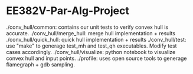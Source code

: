# EE382V-Par-Alg-Project

./conv_hull/common: contains our unit tests to verify convex hull is accurate.
./conv_hull/merge_hull: merge hull implementation + results
./conv_hull/quick_hull: quick hull implementation + results
./conv_hull/test: use "make" to generage test_mh and test_qh executables.  Modify test cases accordingly.
./conv_hull/visualize: python notebook to visualize convex hull and input points.
./profile: uses open source tools to generage flamegraph + gdb sampling.
